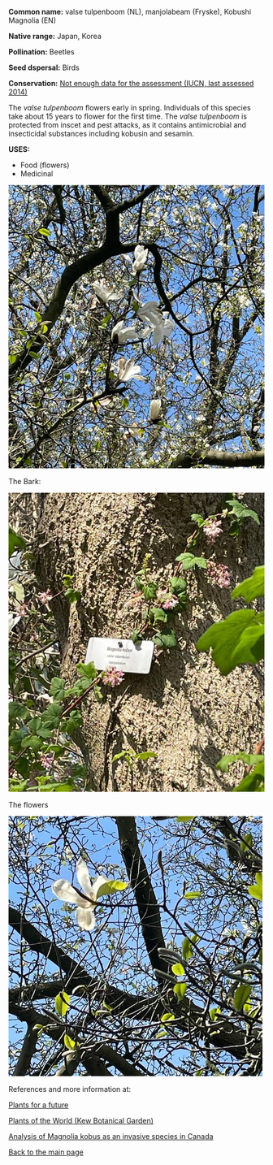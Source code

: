 **Common name:** valse tulpenboom (NL), manjolabeam (Fryske), Kobushi Magnolia (EN)


<!--more-->
**Native range:**  Japan, Korea

**Pollination:** Beetles 

**Seed dspersal:** Birds

**Conservation:** [Not enough data for the assessment (IUCN, last assessed 2014)](https://www.iucnredlist.org/species/193954/2292097)

The _valse tulpenboom_ flowers early in spring. Individuals of this species take about 15 years to flower for the first time. The _valse tulpenboom_ is protected from inscet and pest attacks, as it contains antimicrobial and insecticidal substances including kobusin and sesamin. 


__USES:__
- Food (flowers)
- Medicinal

![Magnolia kobus](https://raw.githubusercontent.com/carolxgl/TreeLibrary/gh-pages/images/magkob.jpeg?raw=true)

The Bark:

![Magnolia kobus](https://raw.githubusercontent.com/carolxgl/TreeLibrary/gh-pages/images/magkobB.jpeg?raw=true)

The flowers

![Magnolia kobus](https://raw.githubusercontent.com/carolxgl/TreeLibrary/gh-pages/images/magkobF.jpeg?raw=true)

References and more information at:

[Plants for a future](https://pfaf.org/user/Plant.aspx?LatinName=Magnolia+kobus)

[Plants of the World (Kew Botanical Garden)](https://powo.science.kew.org/taxon/urn:lsid:ipni.org:names:332100-2)

[Analysis of Magnolia kobus as an invasive species in Canada](https://quod.lib.umich.edu/cgi/p/pod/dod-idx/magnolia-kobus-a-study-of-the-popular-horticultural-species.pdf?c=mbot&format=pdf&idno=0497763.0058.104)

[Back to the main page](https://carolxgl.github.io/TreeLibrary/)
